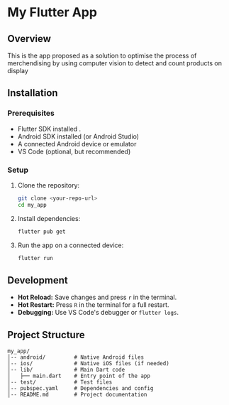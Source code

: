 # My Flutter App

## Overview
This is the app proposed as a solution to optimise the process of merchendising by using computer vision to detect and count products on display

## Installation
### Prerequisites
- Flutter SDK installed .
- Android SDK installed (or Android Studio)
- A connected Android device or emulator
- VS Code (optional, but recommended)

### Setup
1. Clone the repository:
   ```sh
   git clone <your-repo-url>
   cd my_app
   ```
2. Install dependencies:
   ```sh
   flutter pub get
   ```
3. Run the app on a connected device:
   ```sh
   flutter run
   ```

## Development
- **Hot Reload:** Save changes and press `r` in the terminal.
- **Hot Restart:** Press `R` in the terminal for a full restart.
- **Debugging:** Use VS Code's debugger or `flutter logs`.

## Project Structure
```
my_app/
│-- android/         # Native Android files
│-- ios/             # Native iOS files (if needed)
│-- lib/             # Main Dart code
│   ├── main.dart    # Entry point of the app
│-- test/            # Test files
│-- pubspec.yaml     # Dependencies and config
│-- README.md        # Project documentation
```



